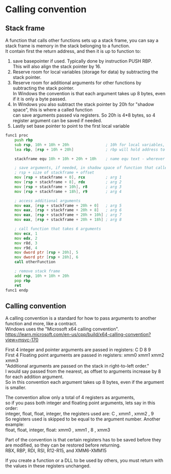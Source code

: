 # Calling convention

## Stack frame
A function that calls other functions sets up a stack frame, you can say a stack frame is memory in the stack belonging to a function.<br> 
It contain first the return address, and then it is up to function to:
1. save basepointer if used. Typically done by instruction PUSH RBP. <br>
   This will also align the stack pointer by 16.
3. Reserve room for local variables (storage for data) by subtracting the stack pointer. <br>
4. Reserve room for additional arguments for other functions by subtracting the stack pointer. <br>
  In Windows the convention is that each argument takes up 8 bytes, even if it is only a byte passed. <br>
5. In Windows you also subtract the stack pointer by 20h for "shadow space", this is where a called function <br>
  can save arguments passed via registers. So 20h is 4*8 bytes, so 4 register argument can be saved if needed. <br>
6. Lastly set base pointer to point to the first local variable

```asm
func1 proc
	push rbp
	sub rsp, 10h + 10h + 20h				; 10h for local variables, 10h for arguments, 20h for shadow space
	lea rbp, [rsp + 10h + 20h]				; rbp will hold address to local variables

	stackframe equ 10h + 10h + 20h + 10h	; name equ text - wherever you use the name, the text is inserted

	; save arguments, if needed, in shadow space of function that called this function
	; rsp + size of stackframe + offset
	mov [rsp + stackframe + 0], rcx			; arg 1
	mov [rsp + stackframe + 8], rdx			; arg 2
	mov [rsp + stackframe + 10h], r8		; arg 3
	mov [rsp + stackframe + 18h], r9		; arg 4

	; access additional arguments
	mov eax, [rsp + stackframe + 20h + 0]	; arg 5
	mov eax, [rsp + stackframe + 20h + 8]	; arg 6
	mov eax, [rsp + stackframe + 20h + 10h]	; arg 7
	mov eax, [rsp + stackframe + 20h + 18h]	; arg 8

	; call function that takes 6 arguments
	mov ecx, 1
	mov edx, 2
	mov r8d, 3
	mov r9d, 4
	mov dword ptr [rsp + 20h], 5
	mov dword ptr [rsp + 28h], 6
	call otherFunction

	; remove stack frame
	add rsp, 10h + 10h + 20h
	pop rbp
	ret
func1 endp
```

## Calling convention
A calling convention is a standard for how to pass arguments to another function and more, like a contract. <br>
Windows uses the "Microsoft x64 calling convention". <br>
https://learn.microsoft.com/en-us/cpp/build/x64-calling-convention?view=msvc-170

First 4 integer and pointer arguments are passed in registers: C D 8 9 <br>
First 4 Floating point arguments are passed in registers: xmm0 xmm1 xmm2 xmm3 <br>
"Additional arguments are passed on the stack in right-to-left order."<br>
I would say passed from the nearest, as offset to arguments increase by 8 for each addition argument. <br>
So in this convention each argument takes up 8 bytes, even if the argument is smaller.

The convention allow only a total of 4 registers as arguments, <br>
so if you pass both integer and floating point arguments, lets say in this order: <br>
integer, float, float, integer, the registers used are: C , xmm1 , xmm2 , 9 <br>
So registers used is skipped to be equal to the argument number. Another example: <br>
float, float, integer, float: xmm0 , xmm1 , 8 , xmm3

Part of the convention is that certain registers has to be saved before they are modified, so they can be restored before returning. <br>
RBX, RBP, RDI, RSI, R12-R15, and XMM6-XMM15

If you create a function or a DLL to be used by others, you must return with the values in these registers unchanged.





